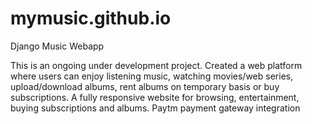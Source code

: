 # mymusic.github.io
Django Music Webapp

This is an ongoing under development project.
Created a web platform where users can enjoy listening music, watching movies/web series, upload/download albums, rent albums on temporary basis or buy subscriptions. 
A fully responsive website for browsing, entertainment, buying subscriptions and albums.
Paytm payment gateway integration
